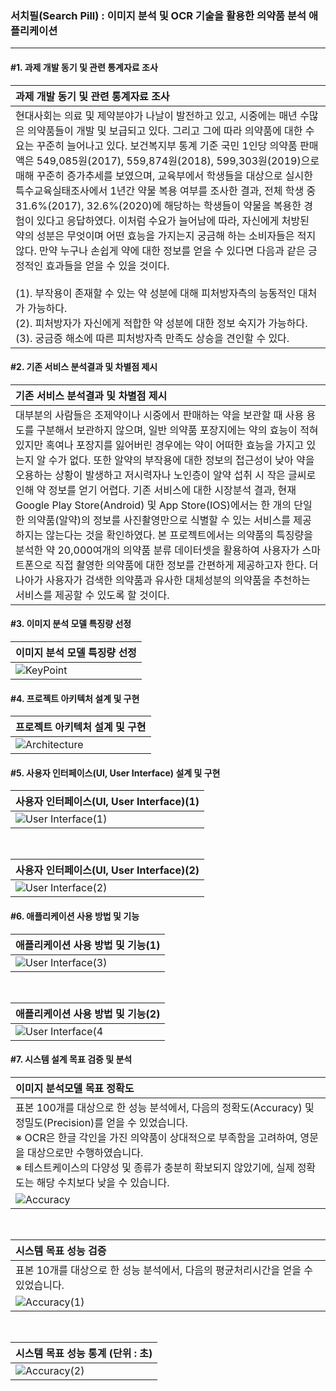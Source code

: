 ### 서치필(Search Pill) : 이미지 분석 및 OCR 기술을 활용한 의약품 분석 애플리케이션
***

#### #1. 과제 개발 동기 및 관련 통계자료 조사
|과제 개발 동기 및 관련 통계자료 조사|
|:---|
|현대사회는 의료 및 제약분야가 나날이 발전하고 있고, 시중에는 매년 수많은 의약품들이 개발 및 보급되고 있다. 그리고 그에 따라 의약품에 대한 수요는 꾸준히 늘어나고 있다. 보건복지부 통계 기준 국민 1인당 의약품 판매액은 549,085원(2017), 559,874원(2018), 599,303원(2019)으로 매해 꾸준히 증가추세를 보였으며, 교육부에서 학생들을 대상으로 실시한 특수교육실태조사에서 1년간 약물 복용 여부를 조사한 결과, 전체 학생 중 31.6%(2017), 32.6%(2020)에 해당하는 학생들이 약물을 복용한 경험이 있다고 응답하였다. 이처럼 수요가 늘어남에 따라, 자신에게 처방된 약의 성분은 무엇이며 어떤 효능을 가지는지 궁금해 하는 소비자들은 적지 않다. 만약 누구나 손쉽게 약에 대한 정보를 얻을 수 있다면 다음과 같은 긍정적인 효과들을 얻을 수 있을 것이다. <br> <br> (1). 부작용이 존재할 수 있는 약 성분에 대해 피처방자측의 능동적인 대처가 가능하다. <br> (2). 피처방자가 자신에게 적합한 약 성분에 대한 정보 숙지가 가능하다. <br> (3). 궁금증 해소에 따른 피처방자측 만족도 상승을 견인할 수 있다.|

#### #2. 기존 서비스 분석결과 및 차별점 제시
|기존 서비스 분석결과 및 차별점 제시|
|:---|
|대부분의 사람들은 조제약이나 시중에서 판매하는 약을 보관할 때 사용 용도를 구분해서 보관하지 않으며, 일반 의약품 포장지에는 약의 효능이 적혀 있지만 혹여나 포장지를 잃어버린 경우에는 약이 어떠한 효능을 가지고 있는지 알 수가 없다. 또한 알약의 부작용에 대한 정보의 접근성이 낮아 약을 오용하는 상황이 발생하고 저시력자나 노인층이 알약 섭취 시 작은 글씨로 인해 약 정보를 얻기 어렵다. 기존 서비스에 대한 시장분석 결과, 현재 Google Play Store(Android) 및 App Store(IOS)에서는 한 개의 단일한 의약품(알약)의 정보를 사진촬영만으로 식별할 수 있는 서비스를 제공하지는 않는다는 것을 확인하였다. 본 프로젝트에서는 의약품의 특징량을 분석한 약 20,000여개의 의약품 분류 데이터셋을 활용하여 사용자가 스마트폰으로 직접 촬영한 의약품에 대한 정보를 간편하게 제공하고자 한다. 더 나아가 사용자가 검색한 의약품과 유사한 대체성분의 의약품을 추천하는 서비스를 제공할 수 있도록 할 것이다.|

#### #3. 이미지 분석 모델 특징량 선정
|이미지 분석 모델 특징량 선정|
|:---|
|![KeyPoint](https://user-images.githubusercontent.com/63866366/174474763-b87bb0a0-7a82-47e8-b433-3598ab49c554.png)| 

#### #4. 프로젝트 아키텍처 설계 및 구현
|프로젝트 아키텍처 설계 및 구현|
|:---|
|![Architecture](https://user-images.githubusercontent.com/63866366/174474796-ce59921f-876c-48ac-9028-6d109f9edec6.png)| 

#### #5. 사용자 인터페이스(UI, User Interface) 설계 및 구현
|사용자 인터페이스(UI, User Interface)(1)|
|:---|
|![User Interface(1)](https://user-images.githubusercontent.com/63866366/174473786-a8086026-2199-447c-886e-e73245e956ec.png)| 

<br>

|사용자 인터페이스(UI, User Interface)(2)|
|:---|
|![User Interface(2)](https://user-images.githubusercontent.com/63866366/174473950-1156880d-5d3a-4c79-a3dd-9c614deded28.png)|

#### #6. 애플리케이션 사용 방법 및 기능
|애플리케이션 사용 방법 및 기능(1)|
|:---|
|![User Interface(3)](https://user-images.githubusercontent.com/63866366/174474364-69f7934c-a467-414a-814f-650c47101ee6.png)| 

<br>

|애플리케이션 사용 방법 및 기능(2)|
|:---|
|![User Interface(4](https://user-images.githubusercontent.com/63866366/174474419-b53a9752-0209-428a-b35b-b86b22dbc442.png)|

#### #7. 시스템 설계 목표 검증 및 분석
|이미지 분석모델 목표 정확도|
|:---|
|표본 100개를 대상으로 한 성능 분석에서, 다음의 정확도(Accuracy) 및 정밀도(Precision)를 얻을 수 있었습니다. <br> ※ OCR은 한글 각인을 가진 의약품이 상대적으로 부족함을 고려하여, 영문을 대상으로만 수행하였습니다. <br> ※ 테스트케이스의 다양성 및 종류가 충분히 확보되지 않았기에, 실제 정확도는 해당 수치보다 낮을 수 있습니다.| 
|![Accuracy](https://user-images.githubusercontent.com/63866366/174475285-644beda1-cbbd-4708-a7a3-a686337fe943.png)| 

<br>

|시스템 목표 성능 검증|
|:---|
|표본 10개를 대상으로 한 성능 분석에서, 다음의 평균처리시간을 얻을 수 있었습니다.|
|![Accuracy(1)](https://user-images.githubusercontent.com/63866366/174475320-685ce7ed-f7cf-4e88-9865-7d3605222cae.png)|

<br>

|시스템 목표 성능 통계 (단위 : 초)|
|:---|
|![Accuracy(2)](https://user-images.githubusercontent.com/63866366/174475378-49bf4d3e-0d40-48c8-8be9-3a0148b3ad26.png)|
